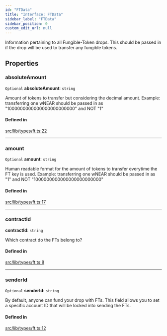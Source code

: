 ```yaml
---
id: "FTData"
title: "Interface: FTData"
sidebar_label: "FTData"
sidebar_position: 0
custom_edit_url: null
---
```


Information pertaining to all Fungible-Token drops. This should be passed in if the drop will be used to transfer any fungible tokens.

## Properties

### absoluteAmount

 `Optional` **absoluteAmount**: `string`

Amount of tokens to transfer but considering the decimal amount.
Example: transferring one wNEAR should be passed in as "1000000000000000000000000" and NOT "1"

#### Defined in

[src/lib/types/ft.ts:22](https://github.com/keypom/keypom-js/blob/98941bb9/src/lib/types/ft.ts#L22)

___

### amount

 `Optional` **amount**: `string`

Human readable format for the amount of tokens to transfer everytime the FT key is used.
Example: transferring one wNEAR should be passed in as "1" and NOT "1000000000000000000000000"

#### Defined in

[src/lib/types/ft.ts:17](https://github.com/keypom/keypom-js/blob/98941bb9/src/lib/types/ft.ts#L17)

___

### contractId

 **contractId**: `string`

Which contract do the FTs belong to?

#### Defined in

[src/lib/types/ft.ts:8](https://github.com/keypom/keypom-js/blob/98941bb9/src/lib/types/ft.ts#L8)

___

### senderId

 `Optional` **senderId**: `string`

By default, anyone can fund your drop with FTs. This field allows you to set a specific account ID that will be locked into sending the FTs.

#### Defined in

[src/lib/types/ft.ts:12](https://github.com/keypom/keypom-js/blob/98941bb9/src/lib/types/ft.ts#L12)
